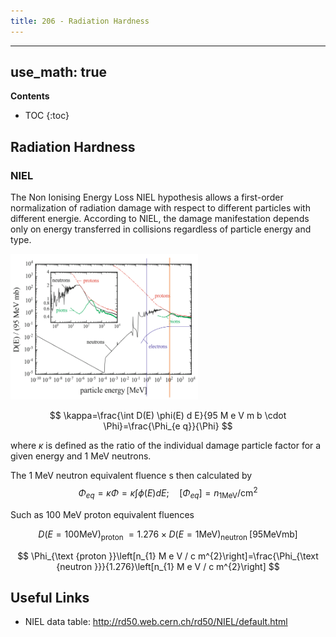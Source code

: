 ```yaml
---
title: 206 - Radiation Hardness  
---
```


---
use_math: true 
---

**Contents**
* TOC
{:toc}


## Radiation Hardness 

### NIEL

The Non Ionising Energy Loss NIEL hypothesis allows a first-order normalization
of radiation damage with respect to different particles with different energie.
According to NIEL, the damage manifestation depends only on energy
transferred in collisions regardless of particle energy and type.

<img src="/images/NIEL.png" width="300"/>

$$
\kappa=\frac{\int D(E) \phi(E) d E}{95 M e V m b \cdot \Phi}=\frac{\Phi_{e q}}{\Phi}
$$

where $\kappa$ is defined as the ratio of the individual damage particle factor for a given energy and 1 MeV neutrons.

The 1 MeV neutron equivalent fluence s then calculated by
$$
\Phi_{e q}=\kappa \Phi=\kappa \int \phi(E) d E ; \quad\left[\Phi_{e q}\right]=n_{1 \mathrm{MeV}} / \mathrm{cm}^{2}
$$

Such as 100 MeV proton equivalent fluences 

$$
D(E=100 \mathrm{MeV})_{\text {proton }}=1.276 \times D(E=1 \mathrm{MeV})_{\text {neutron }}[95 \mathrm{MeV} \mathrm{mb}]
$$

$$
\Phi_{\text {proton }}\left[n_{1} M e V / c m^{2}\right]=\frac{\Phi_{\text {neutron }}}{1.276}\left[n_{1} M e V / c m^{2}\right]
$$



## Useful Links
- NIEL data table: http://rd50.web.cern.ch/rd50/NIEL/default.html



